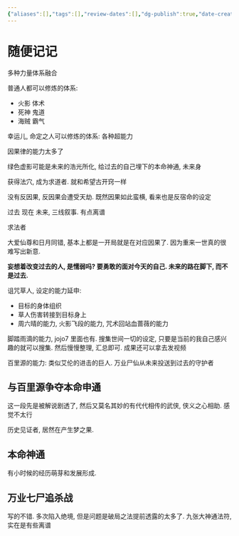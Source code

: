 ```yaml
---
{"aliases":[],"tags":[],"review-dates":[],"dg-publish":true,"date-created":"2024-03-31-Sun, 5:46:13 pm","date-modified":"2024-03-31-Sun, 11:11:04 pm","permalink":"/entertainment/novel/日月同错/","dgPassFrontmatter":true}
---
```



# 随便记记

多种力量体系融合

普通人都可以修炼的体系:

+ 火影 体术
+ 死神 鬼道
+ 海贼 霸气

幸运儿, 命定之人可以修炼的体系: 各种超能力

因果律的能力太多了

绿色虚影可能是未来的浩光所化, 给过去的自己埋下的本命神通, 未来身

获得法穴, 成为求道者. 就和希望古开窍一样

没有反因果, 反因果会遭受天劫. 既然因果如此蛮横, 看来也是反宿命的设定

过去 现在 未来, 三线叙事. 有点离谱

求法者

大爱仙尊和日月同错, 基本上都是一开局就是在对应因果了. 因为重来一世真的很难写出新意.

**妄想着改变过去的人, 是懦弱吗? 要勇敢的面对今天的自己. 未来的路在脚下, 而不是过去.**

诅咒草人, 设定的能力延申:

+ 目标的身体组织
+ 草人伤害转接到目标身上
+ 周六晴的能力, 火影飞段的能力, 咒术回站血蔷薇的能力

脚踏雨滴的能力, jojo7 里面也有. 搜集世间一切的设定, 只要是当前的我自己感兴趣的就可以搜集. 然后慢慢整理, 汇总即可. 成果还可以拿去发视频

百里源的能力: 类似艾伦的进击的巨人. 万业尸仙从未来投送到过去的守护者

## 与百里源争夺本命申通

这一段先是被解说剧透了, 然后又莫名其妙的有代代相传的武侠, 侠义之心相助. 感觉不太行

历史见证者, 居然在产生梦之果.

## 本命神通

有小时候的经历萌芽和发展形成.

## 万业七尸追杀战

写的不错. 多次陷入绝境, 但是问题是破局之法提前透露的太多了. 九张大神通法符, 实在是有些离谱
